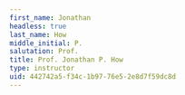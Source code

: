 ```yaml
---
first_name: Jonathan
headless: true
last_name: How
middle_initial: P.
salutation: Prof.
title: Prof. Jonathan P. How
type: instructor
uid: 442742a5-f34c-1b97-76e5-2e8d7f59dc8d
---
```

